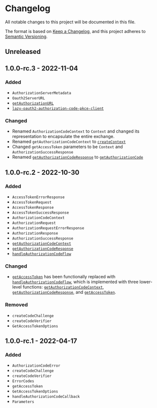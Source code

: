 # Changelog
All notable changes to this project will be documented in this file.

The format is based on [Keep a Changelog](https://keepachangelog.com/en/1.0.0/),
and this project adheres to [Semantic Versioning](https://semver.org/spec/v2.0.0.html).

## Unreleased

## 1.0.0-rc.3 - 2022-11-04

### Added

  - `AuthorizationServerMetadata`
  - `Oauth2ServerURL`
  - [`getAuthorizationURL`](https://github.com/aidant/lazy-oauth2-authorization-code-pkce-client/tree/bd110e01863bfd8de9648e987d5a6f37c2aed6cf#getauthorizationurl)
  - [`lazy-oauth2-authorization-code-pkce-client`](https://github.com/aidant/lazy-oauth2-authorization-code-pkce-client/tree/bd110e01863bfd8de9648e987d5a6f37c2aed6cf#lazy-oauth2-authorization-code-pkce-client)

### Changed

  - Renamed `AuthorizationCodeContext` to `Context` and changed its representation to encapsulate the entire exchange.
  - Renamed `getAuthorizationCodeContext` to [`createContext`](https://github.com/aidant/lazy-oauth2-authorization-code-pkce-client/tree/bd110e01863bfd8de9648e987d5a6f37c2aed6cf#createcontext)
  - Changed `getAccessToken` parameters to be `Context` and `AuthorizationSuccessResponse`
  - Renamed [`getAuthorizationCodeResponse`](https://github.com/aidant/lazy-oauth2-authorization-code-pkce-client/tree/1e19768283dd3b2d5f794e33b90c5464c05f073e#getauthorizationcoderesponse) to [`getAuthorizationCode`](https://github.com/aidant/lazy-oauth2-authorization-code-pkce-client/tree/bd110e01863bfd8de9648e987d5a6f37c2aed6cf#getauthorizationcode)


## 1.0.0-rc.2 - 2022-10-30

### Added

  - `AccessTokenErrorResponse`
  - `AccessTokenRequest`
  - `AccessTokenResponse`
  - `AccessTokenSuccessResponse`
  - `AuthorizationCodeContext`
  - `AuthorizationRequest`
  - `AuthorizationRequestErrorResponse`
  - `AuthorizationResponse`
  - `AuthorizationSuccessResponse`
  - [`getAuthorizationCodeContext`](https://github.com/aidant/lazy-oauth2-authorization-code-pkce-client/tree/1e19768283dd3b2d5f794e33b90c5464c05f073e#getauthorizationcodecontext)
  - [`getAuthorizationCodeResponse`](https://github.com/aidant/lazy-oauth2-authorization-code-pkce-client/tree/1e19768283dd3b2d5f794e33b90c5464c05f073e#getauthorizationcoderesponse)
  - [`handleAuthorizationCodeFlow`](https://github.com/aidant/lazy-oauth2-authorization-code-pkce-client/tree/1e19768283dd3b2d5f794e33b90c5464c05f073e#handleauthorizationcodeflow)

### Changed
  - [`getAccessToken`](https://github.com/aidant/lazy-oauth2-authorization-code-pkce-client/tree/1e19768283dd3b2d5f794e33b90c5464c05f073e#getaccesstoken) has been functionally replaced with [`handleAuthorizationCodeFlow`](https://github.com/aidant/lazy-oauth2-authorization-code-pkce-client/tree/1e19768283dd3b2d5f794e33b90c5464c05f073e#handleauthorizationcodeflow), which is implemented with three lower-level functions: [`getAuthorizationCodeContext`](https://github.com/aidant/lazy-oauth2-authorization-code-pkce-client/tree/1e19768283dd3b2d5f794e33b90c5464c05f073e#getauthorizationcodecontext), [`getAuthorizationCodeResponse`](https://github.com/aidant/lazy-oauth2-authorization-code-pkce-client/tree/1e19768283dd3b2d5f794e33b90c5464c05f073e#getauthorizationcoderesponse), and [`getAccessToken`](https://github.com/aidant/lazy-oauth2-authorization-code-pkce-client/tree/1e19768283dd3b2d5f794e33b90c5464c05f073e#getaccesstoken).

### Removed

  - `createCodeChallenge`
  - `createCodeVerifier`
  - `GetAccessTokenOptions`

## 1.0.0-rc.1 - 2022-04-17

### Added

  - `AuthorizationCodeError`
  - `createCodeChallenge`
  - `createCodeVerifier`
  - `ErrorCodes`
  - `getAccessToken`
  - `GetAccessTokenOptions`
  - `handleAuthorizationCodeCallback`
  - `Parameters`
